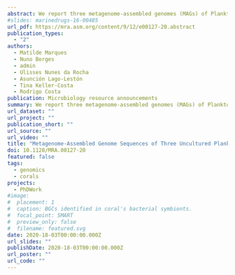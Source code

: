 ```yaml
---
abstract: We report three metagenome-assembled genomes (MAGs) of Planktomarina strains from coastal seawater (Portugal) to help illuminate the functions of understudied Rhodobacteraceae bacteria in marine environments. The MAGs encode proteins involved in aerobic anoxygenic photosynthesis and a versatile carbohydrate metabolism, strengthening the role of Planktomarina species in oceanic carbon cycling.
#slides: marinedrugs-16-00485
url_pdf: https://mra.asm.org/content/9/12/e00127-20.abstract
publication_types:
  - "2"
authors:
  - Matilde Marques
  - Nuno Borges
  - admin
  - Ulisses Nunes da Rocha
  - Asunción Lago-Lestón
  - Tina Keller-Costa
  - Rodrigo Costa
publication: Microbiology resource announcements
summary: We report three metagenome-assembled genomes (MAGs) of Planktomarina strains from coastal seawater (Portugal) to help illuminate the functions of understudied Rhodobacteraceae bacteria in marine environments. The MAGs encode proteins involved in aerobic anoxygenic photosynthesis and a versatile carbohydrate metabolism, strengthening the role of Planktomarina species in oceanic carbon cycling.
url_dataset: ""
url_project: ""
publication_short: ""
url_source: ""
url_video: ""
title: "Metagenome-Assembled Genome Sequences of Three Uncultured Planktomarina sp. Strains from the Northeast Atlantic Ocean"
doi: 10.1128/MRA.00127-20
featured: false
tags:
  - genomics
  - corals
projects:
  - PhDWork
#image:
#  placement: 1
#  caption: BGCs identified in coral's bacterial symbionts.
#  focal_point: SMART
#  preview_only: false
#  filename: featured.svg
date: 2020-18-03T00:00:00.000Z
url_slides: ""
publishDate: 2020-18-03T00:00:00.000Z
url_poster: ""
url_code: ""
---
```


